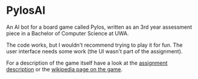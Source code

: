 PylosAI
=======

An AI bot for a board game called Pylos, written as an 3rd year assessment piece in a Bachelor of Computer Science at UWA.

The code works, but I wouldn't recommend trying to play it for fun. The user interface needs some work (the UI wasn't part of the assignment).

For a description of the game itself have a look at the [assignment description](http://teaching.csse.uwa.edu.au/units/CITS4211/Project/12/assignment.html) or the [wikipedia page on the game](https://en.wikipedia.org/wiki/Pylos_(board_game)).
